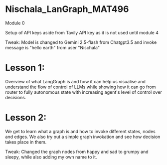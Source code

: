 # Nischala_LanGraph_MAT496

Module 0

Setup of API keys aside from Tavily API key as it is not used until module 4

Tweak: Model is changed to Gemini 2.5-flash from Chatgpt3.5 and invoke message is "hello earth" from user "Nischala"

# Lesson 1:
Overview of what LangGraph is and how it can help us visualise and understand the flow of control of LLMs while showing how it can go from router to fully autonomous state with increasing agent's level of control over decisions.

# Lesson 2:
We get to learn what a graph is and how to invoke different states, nodes and edges. We also try out a simple graph invokation and see how decision takes place in them.

Tweak: Changed the graph nodes from happy and sad to grumpy and sleepy, while also adding my own name to it.